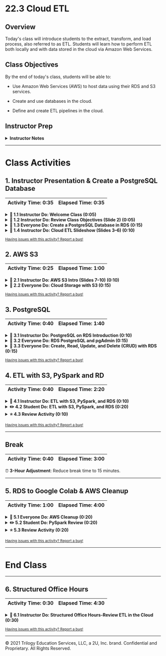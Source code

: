 # 22.3 Cloud ETL

## Overview

Today's class will introduce students to the extract, transform, and load process, also referred to as ETL. Students will learn how to perform ETL both locally and with data stored in the cloud via Amazon Web Services.

## Class Objectives
By the end of today's class, students will be able to:

* Use Amazon Web Services (AWS) to host data using their RDS and S3 services.

* Create and use databases in the cloud.

* Define and create ETL pipelines in the cloud.

## Instructor Prep

<details>
  <summary><strong>Instructor Notes</summary></strong>

* You may find that this lesson falls on a weekday due to a holiday shifting the course schedule. In this case, we have provided notes within the LP that will allow you to **easily adjust the length of the lesson to fit into a weekday class**.

  * Be on the lookout for a ⏰**3-Hour Adjustment** note at the top of activities in this Lesson Plan. If this class is being taught on a weekday, please utilize the directions found in the note. Keep in mind that breaks will be reduced from 40 minutes to the typical 15 minutes for a weekday class as well.

  * Shortening these activities could potentially limit the students' ability to finish them, so please remind them to utilize office hours to clear up any questions they may have.

* **Important!** Slack out the disclaimer for [AWS Free Tier](Activities/00-AWS_Free_Tier/AWS-Free-Tier.pdf) services prior to class. Take some time at the beginning of class to explain that while we are only using free tier services in class, students should review this documentation in order to avoid accidentally incurring charges. **Note**: If the free trial for your personal AWS account has expired, it may be best to create a new account that has access to all free tier options.

* Today's class should be a fun one. Students will put together many different technologies covered so far and learn how they can interact with cloud services.

* There are a few activities that require setup. Have the class follow along and ask questions as you go.

* The students will need to the pgAdmin 4 UI to interact with Postgres database they create in AWS. Be sure everyone has downloaded and installed from [pgAdmin download](https://www.pgadmin.org/download/). **Note** a local psql server is NOT needed.

* Today's class introduces students to ETL with cloud storage. ETL is a critical job skill for data engineers, and students will get a taste of how to manually perform ETL using Python and Amazon Web Services (AWS). Note that this unit focuses on manual ETL with Python and AWS Free Tier, but the concepts can be applied to automated processes and processing pipelines.

* AWS Free Tier is available for 12 months after signing up. This will include free RDS storage up to 25 GB, 750 hours of operational RDS a month (over 31 days), 5 GB of S3 storage, and much more. Visit [https://aws.amazon.com/free/](https://aws.amazon.com/free/) for a more detailed breakdown.

* Please reference our [Student FAQ](../../../05-Instructor-Resources/README.md#unit-22-big-data) for answers to questions frequently asked by students of this program. If you have any recommendations for additional questions, feel free to log an issue or a pull request with your desired additions.

* Have your TAs keep track of the time with the [Time Tracker](TimeTracker.xlsx).

* Lastly, as a reminder these slideshows are for instructor use only - when distributing slides to students, please first export the slides to a PDF file. You may then distribute the PDF file through Slack.

</details>

- - -
# Class Activities

## 1. Instructor Presentation & Create a PostgreSQL Database

| Activity Time:       0:35 |  Elapsed Time:      0:35  |
|---------------------------|---------------------------|

<details>
  <summary><strong> 📣 1.1 Instructor Do: Welcome Class (0:05) </strong></summary>

* Welcome the class and explain that today's lesson will cover the data pipeline process of ETL, working strictly with cloud services.

</details>

<details>
  <summary><strong> 📣 1.2 Instructor Do: Review Class Objectives (Slide 2) (0:05) </strong></summary>

* Open the [slideshow](https://docs.google.com/presentation/d/16LqVD9Dgh1YpXMEw_ZwvlML3vqPleH_d4PXQgCW4Z0c/edit?usp=sharing).

* Take a moment to review the objectives for today's class with students. (Slide 2)

</details>

<details>
  <summary><strong> 🎉 1.3 Everyone Do: Create a PostgreSQL Database in RDS (0:15)</strong></summary>

* **Files:**

  * [AWS Free Tier](Activities/00-AWS_Free_Tier/AWS-Free-Tier.pdf)

  * [AWS_RDS_guide.pdf](Supplemental/AWS_RDS_guide.pdf)

* **Important!** Slack out the disclaimer for [AWS Free Tier](Activities/00-AWS_Free_Tier/AWS-Free-Tier.pdf) services prior to class. Take some time at the beginning of class to explain that while we are only using free tier services in class, students should review this documentation in order to avoid accidentally incurring charges. **Note**: If the free trial for your personal AWS account has expired, it may be best to create a new account that has access to all free tier options.

* Students can follow this activity along with a PDF guide. Slack it out: [AWS_RDS_guide.pdf](Supplemental/AWS_RDS_guide.pdf)

* Send out the following link to [AWS Free Tier](https://aws.amazon.com/free/) and ask students to create a Free Tier account.

* Explain to students that today's class will utilize Amazon Web Services. Everything used in class will be available under Amazon's Free Tier program, but students should be careful not to choose any options that have a cost associated with it. Students should also delete their RDS databases after class so that no further costs are incurred. We will cover the steps for deleting RDS databases at the end of class.

* Log in to the AWS Management Console and navigate to the **RDS** section under **Database**.

  ![rds_console](Images/rds_console.png)

* Click **Create database** from the **Create database** section to the right. This button will take you to the **Engine options** page, which brings up a menu of different relational databases. **Note** AWS may have a different screen than the one pictured below. If this is the first time using the service, the orange **Create database** will still be on the right.

  ![create_db_button](Images/create_db_button.png)

  **Note**: There may be an option to create a database with Amazon Aurora, which is a paid database. We will not be using this in today's lesson.

* Check the box next to **Only enable options eligible for RDS Free Usage Tier** at the bottom of the menu.

* Select **PostgreSQL**.

  ![postgres_select](Images/postgres_select.png)

* Under **Templates** select **Free Tier**.

  ![Free Tier](Images/free_tier.png)

* Fill out the fields under Settings. Use **myPostgresDB** as the database instance identifier and **root** as the master username.

  **Note**: While the database instance identifier and master username can be anything, we recommend sticking to these settings in this case for consistency.

* Uncheck the **Auto generate password** box. Enter a password and be sure to record it somewhere. The other settings will be accessible in the future, but the password will not.

  ![db settings](Images/db_settings.png)

* Under **Connectivity** click the down arrow next to **Additional connectivity configuration**. Select **Yes** under the **Public accessibility** option. Explain that this does not mean anyone can access the database, as a password is still required, but it allows connections from outside sources like pgAdmin.

  ![public accessible](Images/public_accessible.png)

* Under **Additional configuration**, click the down arrow and make the database name **my_data_class_db**. (Use this name for the sake of consistency. In the future, any name can be used.) Keep the default settings in the other fields.

  ![database_options](Images/database_options.png)

* Uncheck the boxes for **Enable automatic backups**, **Enable performance insights**, and **Enable auto minor version upgrade**.

  ![additional options](Images/additional_options.png)

* Leave everything else as is and be sure to mention to students the **Estimated monthly costs** at the end. Slack out the link to [AWS Free Tier Link](https://aws.amazon.com/rds/free/) and explain:

  * Free tier was selected so these costs will not occur.

  * We will clean up the database at the end of class to make sure nothing is left running.

* Click **Create Database** followed by **View DB Instance details** to navigate to the instance console page. The database creation on AWS's end will take anywhere from 10 to 15 minutes.

</details>

<details>
  <summary><strong> 📣 1.4 Instructor Do: Cloud ETL Slideshow (Slides 3–6) (0:10)</strong></summary>

* Go through the slideshow and explain the following:

  * The data is stored in AWS S3 buckets. A cloud connection is made to a Colab notebook, and the data is extracted into a PySpark DataFrame. (Slide 4)

  * Using the cloud notebook Colab, PySpark is used to transform the DataFrame. (Slide 5)

  * Once the transformations are complete, Colab will create a connection to an RDS instance and load in the data. (Slide 6)

  </details>


<sub>[Having issues with this activity? Report a bug!](https://form.jotform.com/200705887599168?activityOr=1+-+Instructor+Presentation+%26+Create+a+PostgreSQL+Database&lessonpageTitle=Cloud+ETL&lessonpageNumber=22.3&whereIs=DataViz-Lesson-Plans+GitHub&typeA18=https%3A%2F%2Fgithub.com%2Fcoding-boot-camp%2FDataViz-Lesson-Plans%2Fblob%2Fv1.1%2FDataviz-Lesson-Plans%2F01-Lesson-Plans%2F22-Big-Data%2F3%2FLessonPlan.md)</sub>


## 2. AWS S3

| Activity Time:       0:25 |  Elapsed Time:      1:00  |
|---------------------------|---------------------------|

<details>
  <summary><strong> 📣 2.1 Instructor Do: AWS S3 Intro (Slides 7–10) (0:10) </strong></summary>

* Go through the slideshow and explain the following:

  * Simple Storage Service, or S3, is Amazon's cloud file storage service that uses key-value pairs. Files are stored on multiple servers and have a high rate of availability. (Slide 8)

  * S3 uses *buckets* to store files, which are similar to computer folders or directories. Buckets can contain additional folders and files. Each bucket must have a unique name. (Slide 9)

  * S3 has fine-grained control over files, such as read and write permissions. Buckets can assign individual access or total public access. (Slide 10)

</details>

<details>
  <summary><strong> 🎉 2.2 Everyone Do: Cloud Storage with S3 (0:15) </strong></summary>

* **Files:**

  * [dog.png](Activities/01-Evr_S3/Resources/dog.png)

  * [S3_guide.pdf](Supplemental/S3_guide.pdf)

* Slack out the PDF guide for students.

* Explain the following points:

  * AWS's S3 is a cloud-based file storage service.

  * Files are stored on multiple servers, providing redundancy for data.

  * Amazon guarantees an uptime, or availability, of over 99.99% for S3 files.

  * On S3, files are organized by buckets.

  * The S3 bucket structure is somewhat similar to a GitHub repository, which also holds files and folders.

  * Each S3 bucket must have a URL that is unique across AWS.

  * An S3 bucket can contain files, but it cannot contain another bucket.

  * In this case, the region precedes `amazonaws.com`, followed by the bucket name and the filename.

    ![Images/s300.png](Images/s300.png)

  * S3 provides a high level of control over the files. At both the bucket and file levels, it is possible to control read and write access to different individuals and organizations.

* Tell students to follow along for the rest of the activity.

  * Go to console.aws.amazon.com and select S3 under Storage.

    ![s3 console](Images/s3_console.png)

  * Click **Create bucket**.

    ![click create](Images/create_bucket.png)

  * Create a bucket name and choose the region.

  * **Note:** The bucket name must be unique across all existing bucket names in Amazon S3. Buckets cannot be renamed or created inside of another bucket.

  * Leave the region as the default `US East (N. Virginia)`. Changing the region will change the object Url used in all examples today.

    ![Images/s301.png](Images/s301.png)

  * Most of the options on the **Configure Options** tab can be left as the default values.

  * Tags are user-defined key-value pairs of information that can help keep track of buckets.

  * Click **Next**.

    ![Images/s302.png](Images/s302.png)

  * The **Set Permissions** page is where we grant others permission to access buckets.

    * A number of [security breaches](https://securityboulevard.com/2018/01/leaky-buckets-10-worst-amazon-s3-breaches/) were caused by unsecured S3 buckets.
    * Public access is denied by default.

  * Leave the boxes checked and click **Next**.

    ![Images/s303.png](Images/s303.png)

  * The **Review** page is a summary of the bucket configurations. Click **Create bucket**. The bucket name now appears in the S3 console.

    ![Images/s304.png](Images/s304.png)

    ![Images/s305.png](Images/s305.png)

  * Explain that we'll now upload a file to the newly created bucket. Click the bucket name and then click **Upload**.

  * A file can be dragged to the screen. Demonstrate by uploading [dog.png](Activities/01-Evr_S3/Resources/dog.png) into the S3 bucket.

  * Click **Upload**.

    ![Images/s315.png](Images/s315.png)

    ![Images/s316.png](Images/s316.png)

  * Click the filename.

    ![Images/s317.png](Images/s317.png)

  * Explain why clicking the link leads to an error message.

    ![Images/s308.png](Images/s308.png)

    ![Images/s309.png](Images/s309.png)

  * By default, the permission for the file denies access to everyone, so it needs to be changed.

  * Navigate back to the dashboard by clicking **Amazon S3** on the top left.

    ![Images/s3_dashboard](Images/s3_dashboard.png)

  * Check the box next to your bucket and click **Edit public access settings**.

    ![Images/edit_public.png](Images/edit_public.png)

  * Make sure all boxes are unchecked on the next screen. Even though these were checked in the initial setup, they will not be now.

    ![Images/bucket_public.png](Images/bucket_policy.png)

  * Click **Save**. Then type **confirm** and click **Confirm**.

    ![Images/confirm_policy.png](Images/confirm_policy.png)

  * Next, navigate back into your bucket and check the box next to the image. Click the **Actions** box on the top and select **Make public**.

    ![Images/bucket_public.png](Images/bucket_public.png)

  * Now the image will be displayed when you click on the link.

* Tell students that they can explore various settings at the bucket level and the file level. Use the tabs at the bucket level to illustrate the available settings, such as tags:

  ![Images/s306.png](Images/s306.png)

* **Note:** Students can remove public access anytime by repeating the steps above and checking all the boxes in **Edit public access settings**.

</details>


<sub>[Having issues with this activity? Report a bug!](https://form.jotform.com/200705887599168?activityOr=2+-+AWS+S3&lessonpageTitle=Cloud+ETL&lessonpageNumber=22.3&whereIs=DataViz-Lesson-Plans+GitHub&typeA18=https%3A%2F%2Fgithub.com%2Fcoding-boot-camp%2FDataViz-Lesson-Plans%2Fblob%2Fv1.1%2FDataviz-Lesson-Plans%2F01-Lesson-Plans%2F22-Big-Data%2F3%2FLessonPlan.md)</sub>


## 3. PostgreSQL

| Activity Time:       0:40 |  Elapsed Time:      1:40  |
|---------------------------|---------------------------|

<details>
  <summary><strong> 📣 3.1 Instructor Do: PostgreSQL on RDS Introduction (0:10)</strong></summary>

* First make sure that everyone has a database to use. Database creation was initiated at the beginning of class. Students whose databases are not yet running should follow along with a partner until their database is available.

* Explain the following about the new RDS database:

  * RDS stands for Relational Database Service. This is what Amazon uses to host a variety of relational databases in the cloud.

  * These databases can have different dialects, such as MySQL, PostgreSQL, and Amazon's own Aurora database.

  * The database that was created at the beginning of class uses PostgreSQL.

* Navigate to the DB instance in the console created earlier. There will be a lot of information available, but we'll use only a few points of interest. Go over the console page, explaining these key points:

  * The **Summary** section shows the kind of database the instance is and whether it is available.

    ![db summary](Images/db_summary.png)

  * The database metrics can largely be ignored for now.

  * The **Connectivity** tab lists the endpoint, port, and security groups associated with the instance. The endpoint will be used to connect to the database.

    ![db connection](Images/db_connection.png)

  * The rest of the tabs contain more information about the instance, such as backups and logs, but students will not need to be concerned with this for class.

  </details>

<details>
  <summary><strong> 🎉 3.2 Everyone Do: RDS PostgreSQL and pgAdmin (0:15)</strong></summary>

* **File:**

  * [RDS_pgAdmin_guide.pdf](Supplemental/RDS_pgAdmin_guide.pdf)

* Slack out the PDF guide, which students can use to follow along.

* Make sure everyone has the pgAdmin 4 UI installed. Direct students who do not have it installed to the [pgAdmin download page](https://www.pgadmin.org/download/) to download the appropriate version for their operating system.

* Open up the pgAdmin UI. Explain the following to students:

  * pgAdmin can connect to a cloud-based database, such as AWS, as well as local databases.

  * pgAdmin offers a visual interface for managing data.

* Log in to the AWS console and navigate to **RDS** under **Database**.

  ![RDS console](Images/rds_console.png)

* Navigate to **Instances** in the **Resources** section to the right.

  ![instance_menu.png](Images/instance_menu.png)

* Go to the database created earlier, `mypostgresdb`.

* Navigate to the **Security Group** rules section on the right and explain the following:

  * These security groups tell the RDS instance what traffic is allowed into and out of the database.

  * The security settings can range from restrictive to open.

  * In this activity, the database will be open to all traffic; however, this is not recommended for production code.

* Click the security group for type **CIDR/IP - Inbound**.

  ![security_inbound](Images/security_indbound.png)

* This will navigate to a new page. Follow these steps to give the database access to all inbound traffic:

  * From the management console, navigate to the Inbound tab on the bottom part of the screen, and then click **Edit**. This will bring up a menu to set rules for the security group.

    ![inbound_edit](Images/inbound_edit.png)

  * Change the Source to **Anywhere** and click **Save**. The RDS instance will now accept a connection from anywhere. This isn't completely open to the world because the endpoint, username, and password are still needed to connect.

      ![ip_source](Images/ip_source.png)

* Navigate back to the instance console and have the class find the endpoint, which is found in the **Connectivity** tab.

  ![db connection](Images/db_connection.png))

* Open up pgAdmin, right-click on **Servers**, and then go to **Create - Server**. Then walk through the following steps to create a connection to the AWS RDS instance:

  * Under the **General** tab, enter the server name as **my_aws_postgres_rds**.

    ![server name](Images/general_tab.png)

  * Under the **Connection** tab, do the following:

    * Enter the Endpoint in the **Hostname/address** field. This is unique to the instance.

    * Enter 'postgres' in the **Maintenance database** field. This is the default for all postgres RDS instances.

    * Enter the Username in the **Username** field, which is `root` in this case.

    * Enter the password that was created for your RDS instance.

    * Check the box next to **Save Password**.

  * Click **Save**. If all information is entered correctly, this will set up the connection and not return an error.

    ![connection tab](Images/connection_tab.png).

* Have the TAs verify that every student has a working connection in pgAdmin. Since the class should be using the same username and DB name, the biggest issue could be passwords.

</details>

<details>
  <summary><strong> 🎉 3.3 Everyone Do: Create, Read, Update, and Delete (CRUD) with RDS (0:15)</summary></strong>

* Open up pgAdmin and slack out [schema.sql](Activities/02-Evr_RDS_CRUD/Solved/schema.sql). Before running the code, explain the following:

  * The four basic functions of persistent data storage are created, read, update, and delete (CRUD).

  * This schema consists of the first part of CRUD, create.

  * The schema will create the tables. The insertion creates the data.

  * A foreign key is used in the `patients` table to reference the `doctor` table.

* Create a new database named `medical`, open a query tool, and then run the schema. This creates two tables and uploads the data.

* Slack out and open [query.sql](Activities/02-Evr_RDS_CRUD/Solved/query.sql). Run through the queries one at a time, explaining the following points:

  * The read functions of a database are run with `SELECT` statements.

  * An error will occur after running the first `INSERT`. This is because the `doctor_id` key 22 does not exist in the `doctor` table.

  * The second `INSERT` statement will run because the foreign key is located in the `doctor` table.

  * The update functions are run with `UPDATE`.

  * The delete functions are run with `DELETE`.

</details>

<sub>[Having issues with this activity? Report a bug!](https://form.jotform.com/200705887599168?activityOr=3+-+PostgreSQL&lessonpageTitle=Cloud+ETL&lessonpageNumber=22.3&whereIs=DataViz-Lesson-Plans+GitHub&typeA18=https%3A%2F%2Fgithub.com%2Fcoding-boot-camp%2FDataViz-Lesson-Plans%2Fblob%2Fv1.1%2FDataviz-Lesson-Plans%2F01-Lesson-Plans%2F22-Big-Data%2F3%2FLessonPlan.md)</sub>

## 4. ETL with S3, PySpark and RD

| Activity Time:       0:40 |  Elapsed Time:      2:20  |
|---------------------------|---------------------------|

<details>
  <summary><strong> 📣 4.1 Instructor Do: ETL with S3, PySpark, and RDS (0:10)</summary></strong>

* Before navigating to AWS open up pgAdmin and navigate to the AWS connection on the left hand side and create a database called `my_data_class_db` within our RDS instance.

* Open the AWS console and navigate to S3 under **Storage**.

* Create a bucket and upload [user_data.csv](Activities/03-Ins_ETL_S3_RDS/Resources/user_data.csv) and [user_payment.csv](Activities/03-Ins_ETL_S3_RDS/Resources/user_data.csv), making sure they are made public.

* Return to pgAdmin and run [schema.sql](Activities/03-Ins_ETL_S3_RDS/Solved/schema.sql) in `my_data_class_db` RDS database. Review the schema and explain the following:

  * The schema defines three unique tables.

  * Each table is normalized and represents, or models, different data.

  * This schema is only being used to create and simulate a production database.

  * The ETL process will need to `extract` the necessary data from the CSVs, `transform` it, and then `load` the data into these tables.

* Open [etl_s3_rds](Activities/03-Ins_ETL_S3_RDS/Solved/ins_etl_s3_rds.ipynb) in Colab. Update `<bucket name>` with the name of your bucket just created. **Note:** some buckets will add the location to Object URL, such as `https://s3.us-east-2.amazonaws.com/<bucket name>/user_data.csv`. If an error is returned, grab the object URL from the file and use that instead. Go through the code, explaining the following:

  * Colab needs to install a postgres driver in order for the notebook to load our end result in an RDS. Then it will store the driver into the Spark application.

  ```python
    !wget https://jdbc.postgresql.org/download/postgresql-42.2.9.jar

    from pyspark.sql import SparkSession
    spark = SparkSession.builder.appName("CloudETL").config("spark.driver.extraClassPath","/content/postgresql-42.2.9.jar").getOrCreate()
  ```

  * The Colab notebook reads in the file from S3 and stores it into a PySpark DataFrame. The   argument `inferSchema` will assign the correct data types; otherwise, everything will be returned as a string.

    ```python
    from pyspark import SparkFiles
    # Load in user_data.csv from S3 into a DataFrame
    url = "https://<bucket name>.s3.amazonaws.com/user_data.csv"
    spark.sparkContext.addFile(url)

    user_data_df = spark.read.option('header', 'true').csv(SparkFiles.get("user_data.csv"), inferSchema=True, sep=',')
    user_data_df.show(10)
    ```

* Pulling this file from S3 is part of the `extract` process of ETL.

* The PySpark DataFrame will be used to help `transform` the data.

* The next step is to merge the two DataFrames before beginning the cleanup process.

* In this case, part of the `transform` step in the ETL process is to clean the data and remove duplicate or incomplete entries. This can be accomplished with `dropna()` in Pandas.

* The next step creates three new DataFrames that store the information needed to populate the existing tables in the production database. The DataFrame columns should match the table column names.

* Refer back to the schema for the three tables that were created earlier: `active_user`, `billing_info`, and `payment_info`.

* To push the DataFrames up to the database, the mode is set to `append`, the URL is set, and a configuration with the database details is stored into a dictionary.

* PySpark then uses the configuration dictionary to connect to RDS and writes the DataFrame contents to the database.

  ```python
  # Append DataFrame to active_user table in RDS
  mode = "append"
  jdbc_url="jdbc:postgresql://<endpoint>:5432/my_data_class_db"
  config = {"user":"root", "password": "<password>", "driver":"org.postgresql.Driver"}
  clean_user_df.write.jdbc(url=jdbc_url, table='active_user', mode=mode, properties=config)
  ```

* The queries in [query.sql](Activities/03-Ins_ETL_S3_RDS/Solved/query.sql) can be used with pgAdmin to check that data has successfully loaded to their tables.

</details>

<details>
  <summary><strong> ✏️ 4.2 Student Do: ETL with S3, PySpark, and RDS (0:20)</summary></strong>

* **⏰ 3-Hour Adjustment**: Reduce activity time to 15 minutes.

* **Files:**

  * [employee.csv](Activities/04-Stu_ETL_S3_Colab/Resources/employee.csv)

  * [stu_etl_s3_rds.json](Activities/04-Stu_ETL_S3_Colab/Unsolved/stu_etl_s3_rds.ipynb)

* **Instructions:**

  * [README.md](Activities/04-Stu_ETL_S3_Colab/README.md)

  </details>

<details>
  <summary><strong> ⭐ 4.3 Review Activity (0:10)</summary></strong>

* **Files:**

  * [stu_etl_s3_rds.json](Activities/04-Stu_ETL_S3_Colab/Solved/stu_etl_s3_rds.ipynb)

  * [query.sql](Activities/04-Stu_ETL_S3_Colab/Solved/query.sql)

  * [schema.sql](Activities/04-Stu_ETL_S3_Colab/Resources/schema.sql)

* Before walking through the code, emphasize that students are already familiar with most of the processes used in the activity. The new ETL process involves extracting data from S3, transforming the data with PySpark, and loading the data into RDS.

* Explain to students that the first requirement of the activity is to upload the CSV file to S3.

    ![Images/etl01.png](Images/etl01.png)

  * Students should already have an existing bucket, but they are free to create a new one.

  * If a student asks why we're uploading and downloading the same file, respond that we're assuming the data is already stored in the cloud.

  * The AWS resources used fall well below the free tier threshold. However, as a safety measure, it is best to clean up resources by deleting them after use. AWS does not cap resource usage and will auto-scale if needed. If usage ever goes beyond the free tier, you will be charged for those resources.

* In Colab upload the unsolved Jupyter Notebook file:

  ![Images/colab00.png](Images/colab00.png)

* The first two Colab cells install Spark and start a Spark Session..

* Explain that the next cell reads in the data source from S3:

  ![Images/colab02.png](Images/colab02.png)

  * You will have to replace the bucket name.

  * The `timestampFormat` argument reads in the date columns in the CSV, which are originally in string format, and formats them as `timestamp` columns in the Spark DataFrame.

* Preview the first 10 rows of the DataFrame:

  ![Images/colab03.png](Images/colab03.png)

  * The `DOB`, `Hire Date`, and `Modified` columns are formatted as timestamps.

  * The reformatting will enable inserting this data into the SQL database with the proper data types.

* Open the [SQL schema](Activities/04-Stu_ETL_S3_Colab/Resources/schema.sql):

  ```sql
  CREATE TABLE employee_personal_info (
      employee_id INT PRIMARY KEY NOT NULL,
      email TEXT,
      gender TEXT,
      hire_date DATE,
      dob DATE
  );

  CREATE TABLE employee_password (
      employee_id INT PRIMARY KEY NOT NULL,
      password TEXT
  );
  ```

* Contrast the desired data output of the SQL table schema with the current input seen in the DataFrames.

  * The DataFrames have multiple unnecessary columns.

  * The column names in the SQL tables are lowercase.

* Pause for a moment to go over the steps that might be taken with Spark to achieve our goal.

  * Clean the data by deleting unnecessary columns.

  * Clean the data by deleting rows that contain incomplete or duplicate data.

  * Rename the DataFrame columns to match those in the SQL tables.

  * Create new DataFrames with rows that will be inserted in the two SQL tables.

  * Load the DataFrames into the SQL database.

* In the next steps, use the `dropna()` and `dropDuplicates()` methods to drop rows containing junk data:

  ![Images/colab04.png](Images/colab04.png)

* Open pgAdmin and explain that the table schema are loaded into RDS. The actual rows of data from the DataFrames will be loaded into these tables on RDS.

  ![Images/etl05.png](Images/etl05.png)

* Examine the DataFrame schema to match the columns with those necessary in the SQL tables.

  ![Images/colab06.png](Images/colab06.png)

  * As discussed above, `DOB` and `Hire Date` columns are in the `timestamp` data type in the DataFrame and will become a `date` data type in SQL.

  * Students should replace `<insert password>` and `<insert aws endpoint>` with their account information.

* Explain that the columns that will be exported into SQL are renamed in lowercase letters. Also, following convention, spaces are replaced with underscores.

  ![Images/colab07.png](Images/colab07.png)

* Explain that a new DataFrame called `employee_personal_info` is created with the columns needed for its SQL counterpart.

  ![Images/colab08.png](Images/colab08.png)

* Explain that this cell sets the configuration for the postgres database.

  ![Images/colab09.png](Images/colab09.png)

  * The endpoint and password will need to be inserted here.

  * Since the schema for the SQL table `employee_personal_info` was already created in Postgres, the `mode` here is `append` rather than `overwrite`.

* Explain that this cell inserts the data from the DataFrame into a SQL table.

  ![Images/colab10.png](Images/colab10.png)

* Verify that the table has been populated in pgAdmin with a query:

  ![Images/etl07.png](Images/etl07.png)

* Repeat the above steps for the `employee_password` DataFrame and table.

  * First select the columns.

  ![Images/colab11.png](Images/colab11.png)

  * Write to the database.

  ![Images/colab12.png](Images/colab12.png)

* A new DataFrame is created and loaded into RDS.

</details>

<sub>[Having issues with this activity? Report a bug!](https://form.jotform.com/200705887599168?activityOr=4+-+ETL+with+S3%2C+PySpark+and+RD&lessonpageTitle=Cloud+ETL&lessonpageNumber=22.3&whereIs=DataViz-Lesson-Plans+GitHub&typeA18=https%3A%2F%2Fgithub.com%2Fcoding-boot-camp%2FDataViz-Lesson-Plans%2Fblob%2Fv1.1%2FDataviz-Lesson-Plans%2F01-Lesson-Plans%2F22-Big-Data%2F3%2FLessonPlan.md)</sub>

- - -

## Break

| Activity Time:       0:40 |  Elapsed Time:      3:00  |
|---------------------------|---------------------------|

⏰ **3-Hour Adjustment**: Reduce break time to 15 minutes.

- - -

## 5. RDS to Google Colab & AWS Cleanup

| Activity Time:       1:00 |  Elapsed Time:       4:00 |
|---------------------------|---------------------------|


<details>
  <summary><strong> 🎉 5.1 Everyone Do: AWS Cleanup (0:20)</summary></strong>

* **⏰ 3-Hour Adjustment**: Reduce activity time to 15 minutes.

* Explain to students that everything we have done today will fall under the AWS Free Tier. However, as a precaution, we will delete everything we created. Let students know that they can recreate everything using the processes learned today.

* To delete the RDS database, follow these steps:

  * Log in to the AWS management console and navigate to the **RDS** dashboard. Click **DB Instances**.

    ![DB instance](Images/db_instance.png)

  * Select **DB Name** and click **Modify**.

    ![Modify DB](Images/modify_db.png)

  * Scroll down to Deletion Protection and un-check the box next to **Enable deletion protection**. Then click **Continue** and **Modify DB Instance**.

    ![deletion protection](Images/delete_proc.png)

  * Next, on the database dashboard, make sure the database is checked and then click **Actions** followed by **Delete**.

    ![delete DB](Images/delete_db.png)

  * **Important:** Un-check **Create final snapshot?** and check the acknowledgement box. Type **delete me** and click **Delete**. If you do not un check this box, your databases will create a back up that could accrue additional costs so be sure not to skip over this step.

    ![final delete](Images/final_delete.png)

  * This will take a few minutes to fully delete.

* To delete any S3 buckets, navigate to S3 dashboard and follow these steps:

  * **Note:** This process will delete the whole bucket with all its contents. For sake of time, this will be the process. Mention to students that individual files inside a bucket might be deleted as well.

  * Check the box next to the bucket you want to delete and click **Delete**.

  ![select bucket](Images/select_bucket.png)

  * Type the name of the bucket and click **Confirm**.

  ![delete bucket](Images/delete_bucket.png)

  * The bucket and all of its files are now deleted.

  * Slack out the [AWS Billing Check](AWS_check_billing.pdf) that instructs students how to double their billing costs.

</details>

<details>
  <summary><strong> ✏️ 5.2 Student Do: PySpark Review (0:20)</strong></summary>

* ⏰**3-Hour Adjustment**: Skip this **Student Do** activity and continue on to the review activity.

* In this activity, students will review PySpark by working with sample datasets.

* **Files:**

  * [Q1_unsolved.ipynb](Activities/05-Stu_Big_Data_Review/Unsolved/Q1_unsolved.ipynb)

  * [Q2_unsolved.ipynb](Activities/05-Stu_Big_Data_Review/Unsolved/Q2_unsolved.ipynb)

  * [Q3_unsolved.ipynb](Activities/05-Stu_Big_Data_Review/Unsolved/Q3_unsolved.ipynb)

  * [Q4_unsolved.ipynb](Activities/05-Stu_Big_Data_Review/Unsolved/Q4_unsolved.ipynb)

* **Instructions**

  * [README.md](Activities/05-Stu_Big_Data_Review/README.md)

</details>

<details>
  <summary><strong> ⭐ 5.3 Review Activity (0:20)</strong></summary>

* ⏰**3-Hour Adjustment**: This review activity is now an **Everyone Do**.

* Review the previous activity with the class.

* **Files:**

  * [Q1_solved.ipynb](Activities/05-Stu_Big_Data_Review/Solved/Q1_solved.ipynb)

  * [Q2_solved.ipynb](Activities/05-Stu_Big_Data_Review/Solved/Q2_solved.ipynb)

  * [Q3_solved.ipynb](Activities/05-Stu_Big_Data_Review/Solved/Q3_solved.ipynb)

  * [Q4_solved.ipynb](Activities/05-Stu_Big_Data_Review/Solved/Q4_solved.ipynb)

* Open `Q1_unsolved` in Google Colab and ask for a volunteer to explain the solution. Code along to solve the question using `Q1_solved.ipynb` as guidance. Explain the solution:

  * First, select the columns `coffee_shop_name` and `num_rating`.

  * Use `groupby("coffee_shop_name")` and aggregate the average rating and count of coffee shops.

  * Finally, order the results in descending order to find the coffee shop with the most reviews.

  * The answer is 3.8125 for Epoch Coffee.

* Next, open `Q2_unsolved` in Google Colab and and ask for a volunteer to explain the solution. Code along to solve the question using `Q2_solved` as guidance. Explain the solution:

  * Group the data by `coffee_shop_name` while aggregating the count of coffee shops.

  * Order the results by count to find the shop with the fewest reviews.

  * The answer is Lola Savannah Coffee Downtown.

* Next, open `Q3_unsolved` in Google Colab and and ask for a volunteer to explain the solution. Code along to solve the question using `Q3_solved` as guidance. Explain the solution:

  * Here, `df.count()` is used to find the rows and `len(df.columns)` is used to find the number of columns.

  * The answer is 7616 rows and 2 columns.

* Finally, open `Q4_unsolved` in Google Colab and and ask for a volunteer to explain the solution. Code along to solve the question using `Q4_solved` as guidance. Explain the solution:

  * The DataFrame is grouped by date and then aggregates the count of each date.

  * The resulting DataFrame is sorted in descending order to find the date with most reviews.

  * The answer is "2016-01-09".

* Answer any questions and collect preferred project track selections (finance, healthcare or custom topic) from students before ending class.

</details>

<sub>[Having issues with this activity? Report a bug!](https://form.jotform.com/200705887599168?activityOr=5+-+RDS+to+Google+Colab+%26+AWS+Cleanup&lessonpageTitle=Cloud+ETL&lessonpageNumber=22.3&whereIs=DataViz-Lesson-Plans+GitHub&typeA18=https%3A%2F%2Fgithub.com%2Fcoding-boot-camp%2FDataViz-Lesson-Plans%2Fblob%2Fv1.1%2FDataviz-Lesson-Plans%2F01-Lesson-Plans%2F22-Big-Data%2F3%2FLessonPlan.md)</sub>

- - -

# End Class

- - -

## 6. Structured Office Hours

| Activity Time:       0:30 |  Elapsed Time:       4:30 |
|---------------------------|---------------------------|

<details>
  <summary><strong> 📣 6.1 Instructor Do: Structured Office Hours-Review ETL in the Cloud (0:30)</strong></summary>

* Go over the following exercise for students looking for extra practice with ETL in the cloud.

* **Files:**

  * [ratings_and_sentiments.csv](Activities/06-Stu_Cloud_ETL_Project/Resources/ratings_and_sentiments.csv)

  * [cloud_etl_analysis.ipynb](Activities/06-Stu_Cloud_ETL_Project/Solved/cloud_etl_analysis.ipynb)

  * [cloud_etl_nlp.ipynb](Activities/06-Stu_Cloud_ETL_Project/Solved/cloud_etl_nlp.ipynb)

* Import the [cloud_etl_analysis.ipynb](Activities/06-Stu_Cloud_ETL_Project/Solved/cloud_etl_analysis.ipynb) notebook into Google Colab. Go through the code and explain the following:

  * Data is imported from an S3 bucket and stored in a DataFrame.

  * The first table calls for the coffee shop's name, average rating, and the total amount of ratings.

  * The columns `coffee_shop_name` and `num_rating` will correspond to this and are selected.

  * The selected data is then grouped by `coffee_shop_name` and aggregated with the average of the ratings and the count of `coffee_shop_name`.

  * To finish, the columns are renamed and ordered by descending values. Note `desc` coming from `from pyspark.sql.functions import desc`.

  * The next data has its information in the `review_text` column and is selected.

  * The `withColumn` method allows manipulation of columns. The regex extraction function will create two new columns from `review_text`: one column with the date and the other with the text.

* Alert students that `regexp_extract` is an advanced command that is being used here to separate data; it is nothing to overthink. If students are curious about regex, encourage them to learn more on their own.

  * The new columns are selected, and any null rows are dropped.

  * The next DataFrame groups by the date and aggregates the data by getting the total number of times each date appeared using `count`. The DataFrame is then renamed and reordered in descending order.

* Answer any questions about the previous steps, and then import [cloud_etl_nlp.ipynb](Activities/06-Stu_Cloud_ETL_Project/Solved/cloud_etl_nlp.ipynb) into Google Colab. Go through the code and explain the following:

  * Like the `review_text` cleanup from earlier, data is read in and cleaned up. This time, the `num_rating` column needs to be renamed `label` to be passed into the model later.

  ```python
  from pyspark.sql.functions import regexp_extract, length
  review_df = new_df.withColumn("date", regexp_extract("review_text", "\d+/\d+/\d+", 0))\
      .withColumn("review_text", regexp_extract("review_text", "\d+/\d+/\d+(?:\s)(.*)", 1))\
      .withColumnRenamed("num_rating", "label")\
      .select(["label", "date", "review_text"])
  ```

  * A length column is also created, and null values are dropped.

  ```python
  review_df = review_df.withColumn('review)length', length(review_df['review_text'])).dropna()
  ```

  * The first part of the pipeline is to convert the text into something the computer can read by tokenizing, removing stop words, hashing, and fitting to the IDF model.

    Note: `string indexer` is not needed here because the label is already a number.

  ```python
    from pyspark.ml.feature import Tokenizer, StopWordsRemover, HashingTF, IDF
    # Create all the features to the data set
    tokenizer = Tokenizer(inputCol="review_text", outputCol="token_text")
    stopremove = StopWordsRemover(inputCol='token_text',outputCol='stop_tokens')
    hashingTF = HashingTF(inputCol="token_text", outputCol='hash_token')
    idf = IDF(inputCol='hash_token', outputCol='idf_token')
  ```

  * The features are created from the `idf_token` and `review_length` using `VectorAssembler`. Everything is then passed into the pipeline.

  * After the pipeline, the data is fit and transformed.

  * The transformed data is split into a test set and training set, and then fit into the Naive Bayes model.

  ```python
  from pyspark.ml.classification import NaiveBayes
  # Break data down into a training set and a testing set
  training, testing = cleaned.randomSplit([0.7, 0.3])

  # Create a Naive Bayes model and fit training data
  nb = NaiveBayes()
  predictor = nb.fit(training)
  ```

  * The testing is transformed.

  * Finally, using `MulticlassClassificationEvaluator`, the accuracy of the model can be predicted.

* Explain that the result is that the model was not very accurate at predicting the rating.

  * The features passed in were the length of reviews and a natural language breakdown of the review.

  * These features weren't strong enough to determine which are more likely to be negative or positive reviews.

  * The length of a review does not indicate whether a review will be positive or negative.

  * Word choice also does not necessarily indicate whether a review is positive or negative. Words that you think might only appear in a positive review, like great (e.g., "Coffee was great") can also appear in negative reviews (e.g., "It would be great if they got my order correct").

  </details>

<sub>[Having issues with this activity? Report a bug!](https://form.jotform.com/200705887599168?activityOr=6+-+Structured+Office+Hours&lessonpageTitle=Cloud+ETL&lessonpageNumber=22.3&whereIs=DataViz-Lesson-Plans+GitHub&typeA18=https%3A%2F%2Fgithub.com%2Fcoding-boot-camp%2FDataViz-Lesson-Plans%2Fblob%2Fv1.1%2FDataviz-Lesson-Plans%2F01-Lesson-Plans%2F22-Big-Data%2F3%2FLessonPlan.md)</sub>

- - -

© 2021 Trilogy Education Services, LLC, a 2U, Inc. brand. Confidential and Proprietary. All Rights Reserved.
